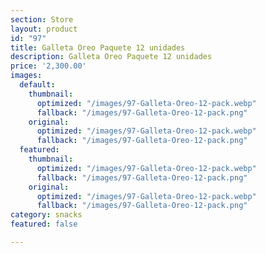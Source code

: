 ```yaml
---
section: Store
layout: product
id: "97"
title: Galleta Oreo Paquete 12 unidades
description: Galleta Oreo Paquete 12 unidades
price: '2,300.00'
images:
  default:
    thumbnail:
      optimized: "/images/97-Galleta-Oreo-12-pack.webp"
      fallback: "/images/97-Galleta-Oreo-12-pack.png"
    original:
      optimized: "/images/97-Galleta-Oreo-12-pack.webp"
      fallback: "/images/97-Galleta-Oreo-12-pack.png"
  featured:
    thumbnail:
      optimized: "/images/97-Galleta-Oreo-12-pack.webp"
      fallback: "/images/97-Galleta-Oreo-12-pack.png"
    original:
      optimized: "/images/97-Galleta-Oreo-12-pack.webp"
      fallback: "/images/97-Galleta-Oreo-12-pack.png"
category: snacks
featured: false

---
```


